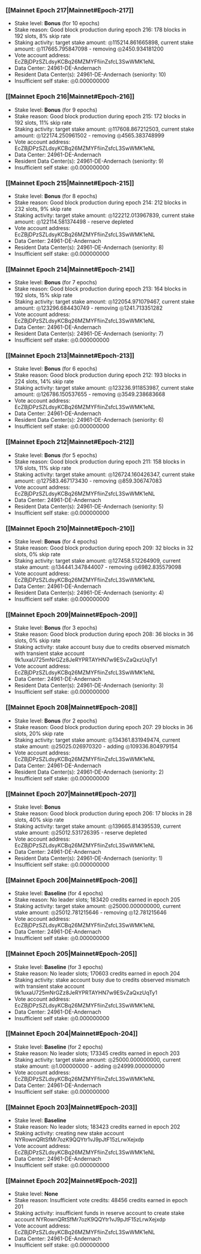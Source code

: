 ### [[Mainnet Epoch 217|Mainnet#Epoch-217]]
* Stake level: **Bonus** (for 10 epochs)
* Stake reason: Good block production during epoch 216: 178 blocks in 192 slots, 8% skip rate
* Staking activity: target stake amount: ◎115214.861665898, current stake amount: ◎117665.795847098 - removing ◎2450.934181200
* Vote account address: EcZBjDPzSZLdsyKCBq26MZMYFfiinZsfcL3SwWMK1eNL
* Data Center: 24961-DE-Andernach
* Resident Data Center(s): 24961-DE-Andernach (seniority: 10)
* Insufficient self stake: ◎0.000000000
### [[Mainnet Epoch 216|Mainnet#Epoch-216]]
* Stake level: **Bonus** (for 9 epochs)
* Stake reason: Good block production during epoch 215: 172 blocks in 192 slots, 11% skip rate
* Staking activity: target stake amount: ◎117608.867212503, current stake amount: ◎122174.250961502 - removing ◎4565.383748999
* Vote account address: EcZBjDPzSZLdsyKCBq26MZMYFfiinZsfcL3SwWMK1eNL
* Data Center: 24961-DE-Andernach
* Resident Data Center(s): 24961-DE-Andernach (seniority: 9)
* Insufficient self stake: ◎0.000000000
### [[Mainnet Epoch 215|Mainnet#Epoch-215]]
* Stake level: **Bonus** (for 8 epochs)
* Stake reason: Good block production during epoch 214: 212 blocks in 232 slots, 9% skip rate
* Staking activity: target stake amount: ◎122212.013967839, current stake amount: ◎122114.581374498 - reserve depleted
* Vote account address: EcZBjDPzSZLdsyKCBq26MZMYFfiinZsfcL3SwWMK1eNL
* Data Center: 24961-DE-Andernach
* Resident Data Center(s): 24961-DE-Andernach (seniority: 8)
* Insufficient self stake: ◎0.000000000
### [[Mainnet Epoch 214|Mainnet#Epoch-214]]
* Stake level: **Bonus** (for 7 epochs)
* Stake reason: Good block production during epoch 213: 164 blocks in 192 slots, 15% skip rate
* Staking activity: target stake amount: ◎122054.971079467, current stake amount: ◎123296.684430749 - removing ◎1241.713351282
* Vote account address: EcZBjDPzSZLdsyKCBq26MZMYFfiinZsfcL3SwWMK1eNL
* Data Center: 24961-DE-Andernach
* Resident Data Center(s): 24961-DE-Andernach (seniority: 7)
* Insufficient self stake: ◎0.000000000
### [[Mainnet Epoch 213|Mainnet#Epoch-213]]
* Stake level: **Bonus** (for 6 epochs)
* Stake reason: Good block production during epoch 212: 193 blocks in 224 slots, 14% skip rate
* Staking activity: target stake amount: ◎123236.911853987, current stake amount: ◎126786.150537655 - removing ◎3549.238683668
* Vote account address: EcZBjDPzSZLdsyKCBq26MZMYFfiinZsfcL3SwWMK1eNL
* Data Center: 24961-DE-Andernach
* Resident Data Center(s): 24961-DE-Andernach (seniority: 6)
* Insufficient self stake: ◎0.000000000
### [[Mainnet Epoch 212|Mainnet#Epoch-212]]
* Stake level: **Bonus** (for 5 epochs)
* Stake reason: Good block production during epoch 211: 158 blocks in 176 slots, 11% skip rate
* Staking activity: target stake amount: ◎126724.160426347, current stake amount: ◎127583.467173430 - removing ◎859.306747083
* Vote account address: EcZBjDPzSZLdsyKCBq26MZMYFfiinZsfcL3SwWMK1eNL
* Data Center: 24961-DE-Andernach
* Resident Data Center(s): 24961-DE-Andernach (seniority: 5)
* Insufficient self stake: ◎0.000000000
### [[Mainnet Epoch 210|Mainnet#Epoch-210]]
* Stake level: **Bonus** (for 4 epochs)
* Stake reason: Good block production during epoch 209: 32 blocks in 32 slots, 0% skip rate
* Staking activity: target stake amount: ◎127458.512264909, current stake amount: ◎134441.347844007 - removing ◎6982.835579098
* Vote account address: EcZBjDPzSZLdsyKCBq26MZMYFfiinZsfcL3SwWMK1eNL
* Data Center: 24961-DE-Andernach
* Resident Data Center(s): 24961-DE-Andernach (seniority: 4)
* Insufficient self stake: ◎0.000000000
### [[Mainnet Epoch 209|Mainnet#Epoch-209]]
* Stake level: **Bonus** (for 3 epochs)
* Stake reason: Good block production during epoch 208: 36 blocks in 36 slots, 0% skip rate
* Staking activity: stake account busy due to credits observed mismatch with transient stake account 9k1uxaU725mNrGZz8JeRYPRTAYHN7w9ESvZaQxzUqTy1
* Vote account address: EcZBjDPzSZLdsyKCBq26MZMYFfiinZsfcL3SwWMK1eNL
* Data Center: 24961-DE-Andernach
* Resident Data Center(s): 24961-DE-Andernach (seniority: 3)
* Insufficient self stake: ◎0.000000000
### [[Mainnet Epoch 208|Mainnet#Epoch-208]]
* Stake level: **Bonus** (for 2 epochs)
* Stake reason: Good block production during epoch 207: 29 blocks in 36 slots, 20% skip rate
* Staking activity: target stake amount: ◎134361.831949474, current stake amount: ◎25025.026970320 - adding ◎109336.804979154
* Vote account address: EcZBjDPzSZLdsyKCBq26MZMYFfiinZsfcL3SwWMK1eNL
* Data Center: 24961-DE-Andernach
* Resident Data Center(s): 24961-DE-Andernach (seniority: 2)
* Insufficient self stake: ◎0.000000000
### [[Mainnet Epoch 207|Mainnet#Epoch-207]]
* Stake level: **Bonus**
* Stake reason: Good block production during epoch 206: 17 blocks in 28 slots, 40% skip rate
* Staking activity: target stake amount: ◎139665.814395539, current stake amount: ◎25012.531726395 - reserve depleted
* Vote account address: EcZBjDPzSZLdsyKCBq26MZMYFfiinZsfcL3SwWMK1eNL
* Data Center: 24961-DE-Andernach
* Resident Data Center(s): 24961-DE-Andernach (seniority: 1)
* Insufficient self stake: ◎0.000000000
### [[Mainnet Epoch 206|Mainnet#Epoch-206]]
* Stake level: **Baseline** (for 4 epochs)
* Stake reason: No leader slots; 183420 credits earned in epoch 205
* Staking activity: target stake amount: ◎25000.000000000, current stake amount: ◎25012.781215646 - removing ◎12.781215646
* Vote account address: EcZBjDPzSZLdsyKCBq26MZMYFfiinZsfcL3SwWMK1eNL
* Data Center: 24961-DE-Andernach
* Insufficient self stake: ◎0.000000000
### [[Mainnet Epoch 205|Mainnet#Epoch-205]]
* Stake level: **Baseline** (for 3 epochs)
* Stake reason: No leader slots; 170603 credits earned in epoch 204
* Staking activity: stake account busy due to credits observed mismatch with transient stake account 9k1uxaU725mNrGZz8JeRYPRTAYHN7w9ESvZaQxzUqTy1
* Vote account address: EcZBjDPzSZLdsyKCBq26MZMYFfiinZsfcL3SwWMK1eNL
* Data Center: 24961-DE-Andernach
* Insufficient self stake: ◎0.000000000
### [[Mainnet Epoch 204|Mainnet#Epoch-204]]
* Stake level: **Baseline** (for 2 epochs)
* Stake reason: No leader slots; 173345 credits earned in epoch 203
* Staking activity: target stake amount: ◎25000.000000000, current stake amount: ◎1.000000000 - adding ◎24999.000000000
* Vote account address: EcZBjDPzSZLdsyKCBq26MZMYFfiinZsfcL3SwWMK1eNL
* Data Center: 24961-DE-Andernach
* Insufficient self stake: ◎0.000000000
### [[Mainnet Epoch 203|Mainnet#Epoch-203]]
* Stake level: **Baseline**
* Stake reason: No leader slots; 183423 credits earned in epoch 202
* Staking activity: creating new stake account NYRownQRtSfMr7ozK9QQYtr1vJ9pJtF15zLrwXejxdp
* Vote account address: EcZBjDPzSZLdsyKCBq26MZMYFfiinZsfcL3SwWMK1eNL
* Data Center: 24961-DE-Andernach
* Insufficient self stake: ◎0.000000000
### [[Mainnet Epoch 202|Mainnet#Epoch-202]]
* Stake level: **None**
* Stake reason: Insufficient vote credits: 48456 credits earned in epoch 201
* Staking activity: insufficient funds in reserve account to create stake account NYRownQRtSfMr7ozK9QQYtr1vJ9pJtF15zLrwXejxdp
* Vote account address: EcZBjDPzSZLdsyKCBq26MZMYFfiinZsfcL3SwWMK1eNL
* Data Center: 24961-DE-Andernach
* Insufficient self stake: ◎0.000000000